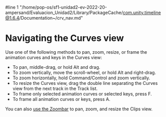 #line 1 "/home/pop-os/sf1-unidad2-ev-2022-20-ampersand/Evaluacion_Unidad2/Library/PackageCache/com.unity.timeline@1.6.4/Documentation~/crv_nav.md"
# Navigating the Curves view

Use one of the following methods to pan, zoom, resize, or frame the animation curves and keys in the Curves view:

* To pan, middle-drag, or hold Alt and drag.
* To zoom vertically, move the scroll-wheel, or hold Alt and right-drag.
* To zoom horizontally, hold Command/Control and zoom vertically.
* To resize the Curves view, drag the double line separating the Curves view from the next track in the Track list.
* To frame only selected animation curves or selected keys, press F.
* To frame all animation curves or keys, press A.

You can also [use the Zoombar](clp_pan_zoom.md) to pan, zoom, and resize the Clips view.
